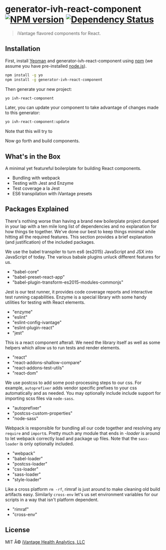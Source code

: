 # generator-ivh-react-component [![NPM version][npm-image]][npm-url] [![Dependency Status][daviddm-image]][daviddm-url]

> iVantage flavored components for React.

## Installation

First, install [Yeoman](http://yeoman.io) and generator-ivh-react-component
using [npm](https://www.npmjs.com/) (we assume you have pre-installed
[node.js](https://nodejs.org/)).

```bash
npm install -g yo
npm install -g generator-ivh-react-component
```

Then generate your new project:

```bash
yo ivh-react-component
```

Later, you can update your component to take advantage of changes made to this
generator:

```bash
yo ivh-react-component:update
```

Note that this will try to 

Now go forth and build components.

## What's in the Box

A minimal yet featureful boilerplate for building React components.

- Bundling with webpack
- Testing with Jest and Enzyme
- Test coverage a la Jest
- ES6 transpilation with iVantage presets

## Packages Explained

There's nothing worse than having a brand new boilerplate project dumped in your
lap with a ten mile long list of dependencies and no explanation for how things
tie together. We've done our best to keep things minimal while hitting all the
required features. This section provides a brief explanation (and justification)
of the included packages.

We use the babel transpiler to turn es6 (es2015) JavaScript and JSX into
JavaScript of today. The various babale plugins unluck different features for
us.

- "babel-core"
- "babel-preset-react-app"
- "babel-plugin-transform-es2015-modules-commonjs"

Jest is our test runner, it provides code coverage reports and interactive test
running capabilities. Enzyme is a special library with some handy utilities for
testing with React elements.

- "enzyme"
- "eslint"
- "eslint-config-ivantage"
- "eslint-plugin-react"
- "jest"

This is a react component afterall. We need the library itself as well as some
helpers which allow us to run tests and render elements.

- "react"
- "react-addons-shallow-compare"
- "react-addons-test-utils"
- "react-dom"

We use postcss to add some post-processing steps to our css. For example,
`autoprefixer` adds vendor specific prefixes to your css automatically and as
needed. You may optionally include include support for importing scss files via
`node-sass`.

- "autoprefixer"
- "postcss-custom-properties"
- "node-sass"

Webpack is responsible for bundling all our code together and resolving
any `require` and `import`s. Pretty much any module that ends in *-loader* is
around to let webpack correctly load and package up files. Note that the
`sass-loader` is only optionally included.

- "webpack"
- "babel-loader"
- "postcss-loader"
- "css-loader"
- "sass-loader"
- "style-loader"

Like a cross platform `rm -rf`, rimraf is just around to make cleaning old build
artifacts easy. Similarly `cross-env` let's us set environment variables for our
scripts in a way that isn't platform dependent.

- "rimraf"
- "cross-env"


## License

MIT Â© [iVantage Health Analytics, LLC](www.ivantagehealth.com)


[npm-image]: https://badge.fury.io/js/generator-ivh-react-component.svg
[npm-url]: https://npmjs.org/package/generator-ivh-react-component
[daviddm-image]: https://david-dm.org/ivantage/generator-ivh-react-component.svg?theme=shields.io
[daviddm-url]: https://david-dm.org/ivantage/generator-ivh-react-component

